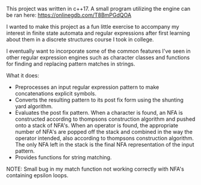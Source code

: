 This project was written in c++17. A small program utilizing the engine can be ran here: https://onlinegdb.com/T8BmPGdQOA

I wanted to make this project as a fun little exercise to accompany my interest in finite state automata and regular expressions after first learning about them in a
discrete structures course I took in college.

I eventually want to incorporate some of the common features I've seen in other regular expression engines such as character classes and functions for finding and replacing pattern matches 
in strings.

What it does:
  - Preprocesses an input regular expression pattern to make concatenations explicit symbols.
  - Converts the resulting pattern to its post fix form using the shunting yard algorithm.
  - Evaluates the post fix pattern. When a character is found, an NFA is constructed according to thompsons
    construction algorithm and pushed onto a stack of NFA's. When an operator is found, the appropriate number
    of NFA's are popped off the stack and combined in the way the operator intended, also according to
    thompsons construction algorithm. The only NFA left in the stack is the final NFA representation of the input pattern.
  - Provides functions for string matching.

NOTE: Small bug in my match function not working correctly with NFA's containing epsilon loops.
